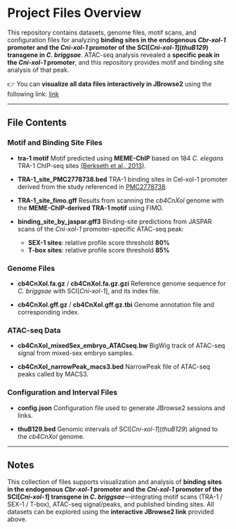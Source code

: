 # Project Files Overview

This repository contains datasets, genome files, motif scans, and configuration files for analyzing **binding sites in the endogenous *Cbr-xol-1* promoter and the *Cni-xol-1* promoter of the SCI[*Cni-xol-1*]\(*thuB129*\) transgene in *C. briggsae***. ATAC-seq analysis revealed a **specific peak in the *Cni-xol-1* promoter**, and this repository provides motif and binding site analysis of that peak.

👉 You can **visualize all data files interactively in JBrowse2** using the following link:
[link](https://wormbase.org/tools/genome/jbrowse2/?config=https://raw.githubusercontent.com/lybCNU/xol1RI/refs/heads/main/ATACseq/config.json)

---

## File Contents

### Motif and Binding Site Files

* **tra-1 motif**
  Motif predicted using **MEME-ChIP** based on 184 *C. elegans* TRA-1 ChIP-seq sites [(Berkseth et al., 2013)](https://pubmed.ncbi.nlm.nih.gov/24046365/).

* **TRA-1\_site\_PMC2778738.bed**
  TRA-1 binding sites in Cel-xol-1 promoter derived from the study referenced in [PMC2778738](https://pmc.ncbi.nlm.nih.gov/articles/PMC2778738/).

* **TRA-1\_site\_fimo.gff**
  Results from scanning the *cb4CnXol* genome with the **MEME-ChIP-derived TRA-1 motif** using FIMO.

* **binding\_site\_by\_jaspar.gff3**
  Binding-site predictions from JASPAR scans of the *Cni-xol-1* promoter-specific ATAC-seq peak:

  * **SEX-1 sites**: relative profile score threshold **80%**
  * **T-box sites**: relative profile score threshold **85%**

### Genome Files

* **cb4CnXol.fa.gz** / **cb4CnXol.fa.gz.gzi**
  Reference genome sequence for *C. briggsae* with SCI[*Cni-xol-1*], and its index file.

* **cb4CnXol.gff.gz** / **cb4CnXol.gff.gz.tbi**
  Genome annotation file and corresponding index.

### ATAC-seq Data

* **cb4CnXol\_mixedSex\_embryo\_ATACseq.bw**
  BigWig track of ATAC-seq signal from mixed-sex embryo samples.

* **cb4CnXol\_narrowPeak\_macs3.bed**
  NarrowPeak file of ATAC-seq peaks called by MACS3.

### Configuration and Interval Files

* **config.json**
  Configuration file used to generate JBrowse2 sessions and links.

* **thuB129.bed**
  Genomic intervals of SCI[*Cni-xol-1*]\(*thuB129*\) aligned to the *cb4CnXol* genome.

---

## Notes

This collection of files supports visualization and analysis of **binding sites in the endogenous *Cbr-xol-1* promoter and the *Cni-xol-1* promoter of the SCI[*Cni-xol-1*] transgene in *C. briggsae***—integrating motif scans (TRA-1 / SEX-1 / T-box), ATAC-seq signal/peaks, and published binding sites. All datasets can be explored using the **interactive JBrowse2 link** provided above.
